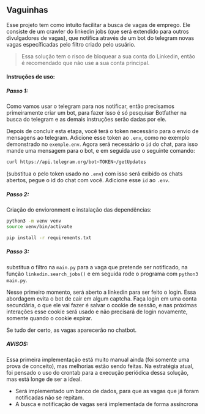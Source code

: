 ## Vaguinhas

Esse projeto tem como intuíto facilitar a busca de vagas de emprego.
Ele consiste de um crawler do linkedin jobs (que será extendido para outros divulgadores de vagas),
que notifica através de um bot do telegram novas vagas específicadas pelo filtro criado pelo usuário.

> Essa solução tem o risco de bloquear a sua conta do Linkedin, então é recomendado que não 
> use a sua conta principal.

#### Instruções de uso:

##### Passo 1:
Como vamos usar o telegram para nos notificar, então precisamos primeiramente criar um bot,
para fazer isso é só pesquisar Botfather na busca do telegram e as demais instruções serão dadas
por ele.

Depois de concluir esta etapa, você terá o token necessário para o envio de mensagens ao telegram.
Adicione esse token ao `.env`, como no exemplo demonstrado no `exemple.env`. Agora será necessário o `id`
do chat, para isso mande uma mensagem para o bot, e em seguida use o seguinte comando:
```sh
curl https://api.telegram.org/bot<TOKEN>/getUpdates
```
(substitua o <TOKEN> pelo token usado no `.env`) com isso será exibido os chats abertos, pegue o id
do chat com você. Adicione esse `id` ao `.env`.

##### Passo 2:
Criação do envioronment e instalação das dependências:

```sh
python3 -m venv venv
source venv/bin/activate

pip install -r requirements.txt
```

##### Passo 3:
substitua o filtro na `main.py` para a vaga que pretende ser notificado, na função `linkedin.search_jobs()` e em seguida
rode o programa com `python3 main.py`.

Nesse primeiro momento, será aberto a linkedin para ser feito o login. Essa abordagem evita o bot de cair em algum captcha.
Faça login em uma conta secundária, o que ele vai fazer é salvar o cookie de sessão, e nas próximas interações esse cookie será
usado e não precisará de login novamente, somente quando o cookie expirar.

Se tudo der certo, as vagas aparecerão no chatbot.

##### AVISOS:

Essa primeira implementação está muito manual ainda (foi somente uma prova de conceito), mas melhorias estão sendo feitas.
Na estratégia atual, foi pensado o uso do crontab para a execução periódica dessa solução, mas está longe de ser a ideal.
- Será implementado um banco de dados, para que as vagas que já foram notificadas não se repitam.
- A busca e notificação de vagas será implementada de forma assíncrona
```
